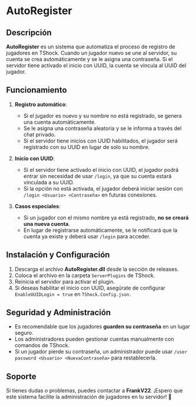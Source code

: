 # AutoRegister

## Descripción
**AutoRegister** es un sistema que automatiza el proceso de registro de jugadores en TShock. Cuando un jugador nuevo se une al servidor, su cuenta se crea automáticamente y se le asigna una contraseña. Si el servidor tiene activado el inicio con UUID, la cuenta se vincula al UUID del jugador.

## Funcionamiento

1. **Registro automático**:  
   - Si el jugador es nuevo y su nombre no está registrado, se genera una cuenta automáticamente.
   - Se le asigna una contraseña aleatoria y se le informa a través del chat privado.
   - Si el servidor tiene inicios con UUID habilitados, el jugador será registrado con su UUID en lugar de solo su nombre.

2. **Inicio con UUID**:  
   - Si el servidor tiene activado el inicio con UUID, el jugador podrá entrar sin necesidad de usar `/login`, ya que su cuenta estará vinculada a su UUID.
   - Si la opción no está activada, el jugador deberá iniciar sesión con `/login <Usuario> <Contraseña>` en futuras conexiones.

3. **Casos especiales**:  
   - Si un jugador con el mismo nombre ya está registrado, **no se creará una nueva cuenta**.
   - En lugar de registrarse automáticamente, se le notificará que la cuenta ya existe y deberá usar `/login` para acceder.

## Instalación y Configuración
1. Descarga el archivo **AutoRegister.dll** desde la sección de releases.
2. Coloca el archivo en la carpeta `ServerPlugins` de TShock.
3. Reinicia el servidor para activar el plugin.
4. Si deseas habilitar el inicio con UUID, asegúrate de configurar `EnableUUIDLogin = true` en `TShock.Config.json`.

## Seguridad y Administración
- Es recomendable que los jugadores **guarden su contraseña** en un lugar seguro.
- Los administradores pueden gestionar cuentas manualmente con comandos de TShock.
- Si un jugador pierde su contraseña, un administrador puede usar `/user password <Usuario> <NuevaContraseña>` para restablecerla.

## Soporte
Si tienes dudas o problemas, puedes contactar a **FrankV22**. ¡Espero que este sistema facilite la administración de jugadores en tu servidor! 🚀
